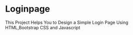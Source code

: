# Loginpage
This Project Helps You to Design a Simple Login Page Using HTML,Bootstrap CSS and Javascript
